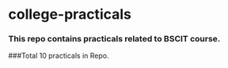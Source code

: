 # college-practicals
### This repo contains practicals related to BSCIT course.
###Total 10 practicals in Repo.

